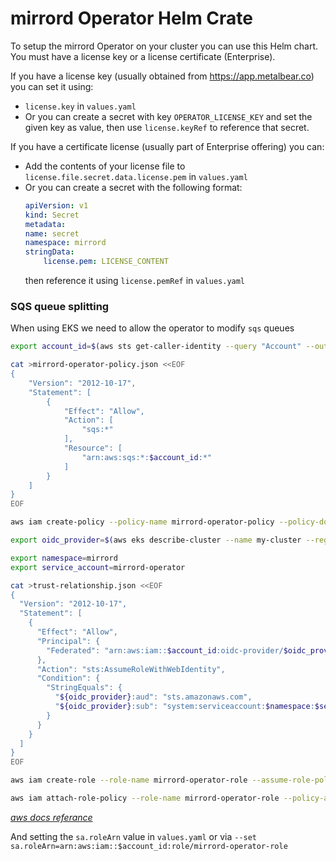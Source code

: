 # mirrord Operator Helm Crate

To setup the mirrord Operator on your cluster you can use this Helm chart.
You must have a license key or a license certificate (Enterprise).

If you have a license key (usually obtained from https://app.metalbear.co) you can set it using:
* `license.key` in `values.yaml`
* Or you can create a secret with key `OPERATOR_LICENSE_KEY` and set the given key as value, then use `license.keyRef` to reference that secret.

If you have a certificate license (usually part of Enterprise offering) you can:
* Add the contents of your license file to `license.file.secret.data.license.pem` in `values.yaml`
* Or you can create a secret with the following format:
    ```yaml
    apiVersion: v1
    kind: Secret
    metadata:
    name: secret
    namespace: mirrord
    stringData:
        license.pem: LICENSE_CONTENT
    ```
    then reference it using `license.pemRef` in `values.yaml`


### SQS queue splitting

When using EKS we need to allow the operator to modify `sqs` queues

```bash
export account_id=$(aws sts get-caller-identity --query "Account" --output text)

cat >mirrord-operator-policy.json <<EOF
{
    "Version": "2012-10-17",
    "Statement": [
        {
            "Effect": "Allow",
            "Action": [
                "sqs:*"
            ],
            "Resource": [
                "arn:aws:sqs:*:$account_id:*"
            ]
        }
    ]
}
EOF

aws iam create-policy --policy-name mirrord-operator-policy --policy-document file://mirrord-operator-policy.json

export oidc_provider=$(aws eks describe-cluster --name my-cluster --region $AWS_REGION --query "cluster.identity.oidc.issuer" --output text | sed -e "s/^https:\/\///")

export namespace=mirrord
export service_account=mirrord-operator

cat >trust-relationship.json <<EOF
{
  "Version": "2012-10-17",
  "Statement": [
    {
      "Effect": "Allow",
      "Principal": {
        "Federated": "arn:aws:iam::$account_id:oidc-provider/$oidc_provider"
      },
      "Action": "sts:AssumeRoleWithWebIdentity",
      "Condition": {
        "StringEquals": {
          "${oidc_provider}:aud": "sts.amazonaws.com",
          "${oidc_provider}:sub": "system:serviceaccount:$namespace:$service_account"
        }
      }
    }
  ]
}
EOF

aws iam create-role --role-name mirrord-operator-role --assume-role-policy-document file://trust-relationship.json --description "Role for SQS splitting for mirrord-operator"

aws iam attach-role-policy --role-name mirrord-operator-role --policy-arn=arn:aws:iam::$account_id:policy/mirrord-operator-role

```
*[aws docs referance](https://docs.aws.amazon.com/eks/latest/userguide/associate-service-account-role.html)*

And setting the `sa.roleArn` value in `values.yaml` or via `--set sa.roleArn=arn:aws:iam::$account_id:role/mirrord-operator-role`
